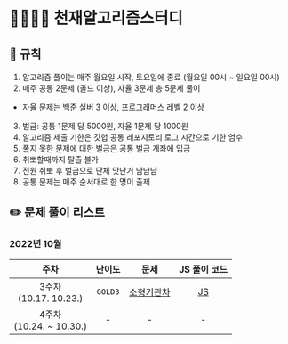 # 👨‍👩‍👧‍👦 천재알고리즘스터디

## 📌 규칙

1. 알고리즘 풀이는 매주 월요일 시작, 토요일에 종료
   (월요일 00시 ~ 일요일 00시)
2. 매주 공통 2문제 (골드 이상), 자율 3문제 총 5문제 풀이

- 자율 문제는 백준 실버 3 이상, 프로그래머스 레벨 2 이상

3. 벌금: 공통 1문제 당 5000원, 자율 1문제 당 1000원
4. 알고리즘 제출 기한은 깃헙 공통 레포지토리 로그 시간으로 기한 엄수
5. 풀지 못한 문제에 대한 벌금은 공통 벌금 계좌에 입금
6. 취뽀할때까지 탈출 불가
7. 전원 취뽀 후 벌금으로 단체 맛난거 냠냠냠
8. 공통 문제는 매주 순서대로 한 명이 출제

## ✏️ 문제 풀이 리스트

### 2022년 10월

|             주차             |    난이도     |                           문제                           |                                          JS 풀이 코드                                           |
| :--------------------------: | :-----------: | :------------------------------------------------------: | :---------------------------------------------------------------------------------------------: |
|  3주차<br />(10.17. 10.23.)  | `GOLD3`<br /> | [소형기관차](https://www.acmicpc.net/problem/2616)<br /> | [JS](https://github.com/Eunyeol-Lucas/algorithm_solution/blob/master/GOLD3/소형기관차.js)<br /> |
| 4주차<br />(10.24. ~ 10.30.) |       -       |                            -                             |                                                -                                                |
